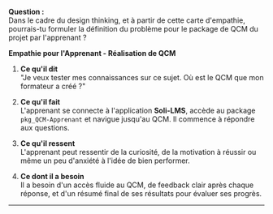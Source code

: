 
**Question :**  
Dans le cadre du design thinking, et à partir de cette carte d'empathie, pourrais-tu formuler la définition du problème pour le package de QCM du projet par l'apprenant ?  

**Empathie pour l'Apprenant - Réalisation de QCM**  

1. **Ce qu'il dit**  
   "Je veux tester mes connaissances sur ce sujet. Où est le QCM que mon formateur a créé ?"  

2. **Ce qu'il fait**  
   L'apprenant se connecte à l'application **Soli-LMS**, accède au package `pkg_QCM-Apprenant` et navigue jusqu'au QCM. Il commence à répondre aux questions.  

3. **Ce qu'il ressent**  
   L'apprenant peut ressentir de la curiosité, de la motivation à réussir ou même un peu d'anxiété à l'idée de bien performer.  

4. **Ce dont il a besoin**  
   Il a besoin d'un accès fluide au QCM, de feedback clair après chaque réponse, et d'un résumé final de ses résultats pour évaluer ses progrès.  

--- 

